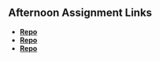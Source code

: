 ## Afternoon Assignment Links

* **[Repo](https://github.com/egillies/<ASSIGNMENT_REPO>)**
* **[Repo](https://github.com/egillies/<ASSIGNMENT_REPO>)**
* **[Repo](https://github.com/egillies/<ASSIGNMENT_REPO>)**
